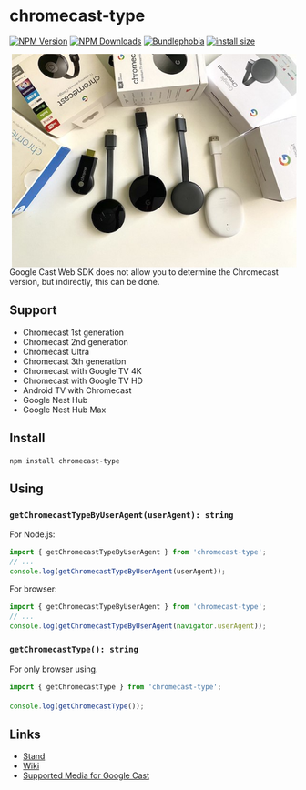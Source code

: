 # chromecast-type
[![NPM Version](https://img.shields.io/npm/v/chromecast-type.svg?style=flat)](https://www.npmjs.org/package/chromecast-type)
[![NPM Downloads](https://img.shields.io/npm/dm/chromecast-type.svg?style=flat)](https://www.npmjs.org/package/chromecast-type)
[![Bundlephobia](https://badgen.net/bundlephobia/minzip/chromecast-type)](https://bundlephobia.com/result?p=chromecast-type)
[![install size](https://packagephobia.com/badge?p=chromecast-type)](https://packagephobia.com/result?p=chromecast-type)

<img src="https://raw.githubusercontent.com/vvideo/chromecast-type/main/images/chromecast.jpeg" align="right" width="500" />

 Google Cast Web SDK does not allow you to determine the Chromecast version, but indirectly, this can be done.
 
 ## Support
 - Chromecast 1st generation
 - Chromecast 2nd generation
 - Chromecast Ultra
 - Chromecast 3th generation
 - Chromecast with Google TV 4K
 - Chromecast with Google TV HD
 - Android TV with Chromecast
 - Google Nest Hub
 - Google Nest Hub Max


## Install
`npm install chromecast-type`

## Using
### `getChromecastTypeByUserAgent(userAgent): string`
For Node.js:
```js
import { getChromecastTypeByUserAgent } from 'chromecast-type';
// ...
console.log(getChromecastTypeByUserAgent(userAgent));
```

For browser:
```js
import { getChromecastTypeByUserAgent } from 'chromecast-type';
// ...
console.log(getChromecastTypeByUserAgent(navigator.userAgent));
```

### `getChromecastType(): string`
For only browser using.
```js
import { getChromecastType } from 'chromecast-type';

console.log(getChromecastType());
```

## Links
- [Stand](https://vvideo.github.io/chromecast-type/stand/)
- [Wiki](https://en.wikipedia.org/wiki/Chromecast)
- [Supported Media for Google Cast
](https://developers.google.com/cast/docs/media#video_codecs)
